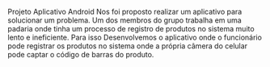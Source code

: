 Projeto Aplicativo Android
Nos foi proposto realizar um aplicativo para solucionar um problema. Um dos membros do grupo trabalha em uma padaria onde tinha um processo de registro de produtos no sistema muito lento e ineficiente. Para isso Desenvolvemos o aplicativo onde o funcionário pode registrar os produtos no sistema onde a própria câmera do celular pode captar o código de barras do produto.
